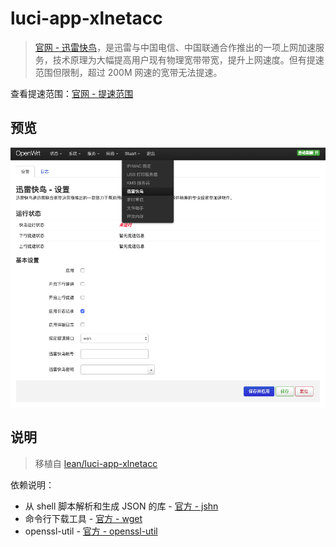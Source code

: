 # luci-app-xlnetacc

> [官网 - 迅雷快鸟](https://k.xunlei.com/)，是迅雷与中国电信、中国联通合作推出的一项上网加速服务，技术原理为大幅提高用户现有物理宽带带宽，提升上网速度。但有提速范围但限制，超过 200M 网速的宽带无法提速。

查看提速范围：[官网 - 提速范围](https://k.xunlei.com/vip.html?type=kn#kn_box)

## 预览

![Snipaste_2019-09-15_00-00-11.png](https://raw.githubusercontent.com/stuarthua/PicGo/master/oh-my-openwrt/Snipaste_2019-09-15_00-00-11.png)

## 说明

> 移植自 [lean/luci-app-xlnetacc](https://github.com/coolsnowwolf/lede/tree/master/package/lean/luci-app-xlnetacc)

依赖说明：

* 从 shell 脚本解析和生成 JSON 的库 - [官方 - jshn](https://openwrt.org/packages/pkgdata/jshn)
* 命令行下载工具 - [官方 - wget](https://openwrt.org/packages/pkgdata/wget)
* openssl-util - [官方 - openssl-util](https://openwrt.org/packages/pkgdata/openssl-util)
